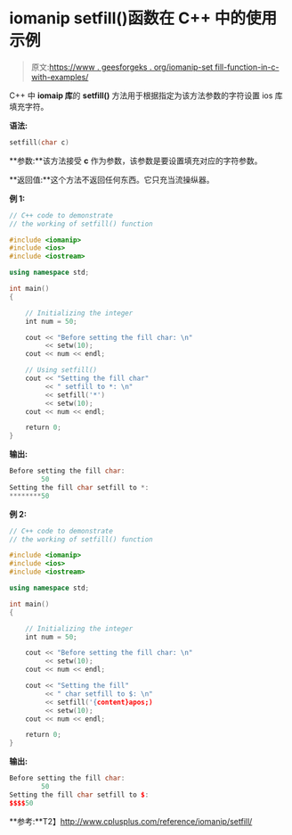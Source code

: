 # iomanip setfill()函数在 C++ 中的使用示例

> 原文:[https://www . geesforgeks . org/iomanip-set fill-function-in-c-with-examples/](https://www.geeksforgeeks.org/iomanip-setfill-function-in-c-with-examples/)

C++ 中 **iomaip 库**的 **setfill()** 方法用于根据指定为该方法参数的字符设置 ios 库填充字符。

**语法:**

```cpp
setfill(char c)

```

**参数:**该方法接受 **c** 作为参数，该参数是要设置填充对应的字符参数。

**返回值:**这个方法不返回任何东西。它只充当流操纵器。

**例 1:**

```cpp
// C++ code to demonstrate
// the working of setfill() function

#include <iomanip>
#include <ios>
#include <iostream>

using namespace std;

int main()
{

    // Initializing the integer
    int num = 50;

    cout << "Before setting the fill char: \n"
         << setw(10);
    cout << num << endl;

    // Using setfill()
    cout << "Setting the fill char"
         << " setfill to *: \n"
         << setfill('*')
         << setw(10);
    cout << num << endl;

    return 0;
}
```

**输出:**

```cpp
Before setting the fill char: 
        50
Setting the fill char setfill to *: 
********50

```

**例 2:**

```cpp
// C++ code to demonstrate
// the working of setfill() function

#include <iomanip>
#include <ios>
#include <iostream>

using namespace std;

int main()
{

    // Initializing the integer
    int num = 50;

    cout << "Before setting the fill char: \n"
         << setw(10);
    cout << num << endl;

    cout << "Setting the fill"
         << " char setfill to $: \n"
         << setfill('{content}apos;)
         << setw(10);
    cout << num << endl;

    return 0;
}
```

**输出:**

```cpp
Before setting the fill char: 
        50
Setting the fill char setfill to $: 
$$$$50

```

**参考:**T2】http://www.cplusplus.com/reference/iomanip/setfill/